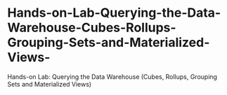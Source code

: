 # Hands-on-Lab-Querying-the-Data-Warehouse-Cubes-Rollups-Grouping-Sets-and-Materialized-Views-
Hands-on Lab: Querying the Data Warehouse (Cubes, Rollups, Grouping Sets and Materialized Views)
